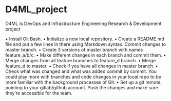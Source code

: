 # D4ML_project
D4ML is DevOps and Infrastructure Engineering Research &amp; Development project

•	Install Git Bash.
•	Initialize a new local repository.
•	Create a README.md file and put a few lines in there using Markdown syntax. Commit changes to master branch.
•	Create 3 versions of master branch with names feature_a/b/c.
•	Make different changes in each branch and commit them.
•	Merge changes from all feature branches to feature_d branch.
•	Merge feature_d to master.
•	Check if you have all changes in master branch.
•	Check what was changed and what was added commit by commit. You could play more with branches and code changes in your local repo to be more familiar with the background processes of Git.
•	Set up a git remote, pointing to your gitlab/github account. Push the changes and make sure they're accessible for the team.
